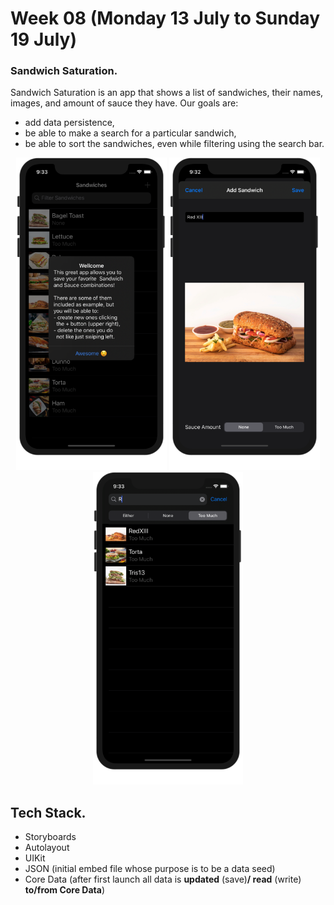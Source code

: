 # Week 08 (Monday 13 July to Sunday 19 July)

### Sandwich Saturation.
Sandwich Saturation is an app that shows a list of sandwiches, their names, images, and amount of sauce they have. Our goals are:  
- add data persistence,  
- be able to make a search for a particular sandwich,
- be able to sort the sandwiches, even while filtering using the search bar.

<p align="center"> <!-- using the assets directory -->
	<img src="/Week08/Assets/pic01.png" height="500"/> 
	<img src="/Week08/Assets/pic02.png" height="500"/>
  <img src="/Week08/Assets/pic03.png" height="500"/>
</p> 


## Tech Stack.
- Storyboards
- Autolayout
- UIKit
- JSON (initial embed file whose purpose is to be a data seed)
- Core Data (after first launch all data is **updated** (save)**/ read** (write) **to/from Core Data**)  

